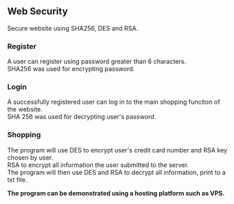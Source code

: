 ## Web Security
Secure website using SHA256, DES and RSA.  
  
### Register  
A user can register using password greater than 6 characters.  
SHA256 was used for encrypting password.  

### Login
A successfully registered user can log in to the main shopping funciton of the website.  
SHA 256 was used for decrypting user's password. 

### Shopping
The program will use DES to encrypt user's credit card number and RSA key chosen by user.  
RSA to encrypt all information the user submitted to the server.  
The program will then use DES and RSA to decrypt all information, print to a txt file.  
  
**The program can be demonstrated using a hosting platform such as VPS.**



